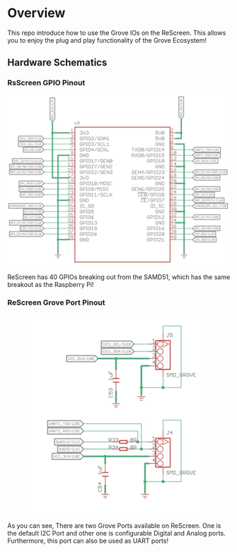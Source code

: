 # Overview

This repo introduce how to use the Grove IOs on the ReScreen. This allows you to enjoy the plug and play functionality of the Grove Ecosystem!

## Hardware Schematics

### RsScreen GPIO Pinout

<div align=center><img width = 600 src="https://raw.githubusercontent.com/ansonhe97/rawimages/master/img/Xnip2019-12-13_14-16-23.jpg"/></div>

ReScreen has 40 GPIOs breaking out from the SAMD51, which has the same breakout as the Raspberry Pi!

### ReScreen Grove Port Pinout

<div align=center><img width=400 src="https://raw.githubusercontent.com/ansonhe97/rawimages/master/img/Xnip2019-12-11_17-26-15.jpg"/></div>

As you can see, There are two Grove Ports available on ReScreen. One is the default I2C Port and other one is configurable Digital and Analog ports. Furthermore, this port can also be used as UART ports!
